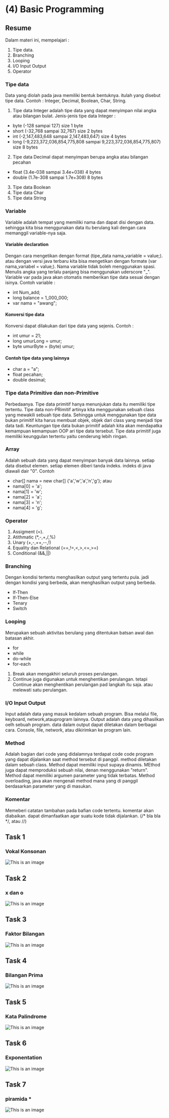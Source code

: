 # (4) Basic Programming
## Resume
Dalam materi ini, mempelajari :
1. Tipe data.
2. Branching
3. Looping
4. I/O Input Output
5. Operator

### Tipe data
Data yang diolah pada java memiliki bentuk bentuknya. itulah yang disebut tipe data.
Contoh : Integer, Decimal, Boolean, Char, String.
1. Tipe data Integer adalah tipe data yang dapat menyimpan nilai angka atau bilangan bulat. Jenis-jenis tipe data Integer :
- byte (-128 sampai 127) size 1 byte
- short (-32,768 sampai 32,767) size 2 bytes
- int (-2,147,483,648 sampai 2,147,483,647) size 4 bytes
- long (-9,223,372,036,854,775,808 sampai 9,223,372,036,854,775,807) size 8 bytes
2. Tipe data Decimal dapat menyimpan berupa angka atau bilangan pecahan
- float (3.4e-038 sampai 3.4e+038) 4 bytes
- double (1.7e-308 sampai 1.7e+308) 8 bytes
3. Tipe data Boolean
4. Tipe data Char
5. Tipe data String

### Variable
Variable adalah tempat yang memiliki nama dan dapat disi dengan data. sehingga kita bisa menggunakan data itu berulang kali dengan cara memanggil variable-nya saja.
#### Variable declaration
Dengan cara mengetikan dengan format (tipe_data nama_variable = value;). atau dengan versi java terbaru kita bisa mengetikan dengan formate (var nama_variabel = value;). Nama variable tidak boleh menggunakan spasi. Menulis angka yang terlalu panjang bisa menggunakan uderscore "_". Variable var pada java akan otomatis memberikan tipe data sesuai dengan isinya. Contoh variable :
- int Num_add;
- long balance = 1_000_000;
- var nama = "awang";
#### Konversi tipe data
Konversi dapat dilakukan dari tipe data yang sejenis. Contoh :
- int umur = 21;
- long umurLong = umur;
- byte umurByte = (byte) umur;
#### Contoh tipe data yang lainnya
- char a = "a";
- float pecahan;
- double desimal;

### Tipe data Primitive dan non-Primitive
Perbedaanya. Tipe data primitif hanya menunjukan data itu memiliki tipe tertentu. Tipe data non-PRimitif artinya kita menggunakan sebuah class yang mewakili sebuah tipe data. Sehingga untuk menggunakan tipe data bukan primitif kita harus membuat objek, objek dari class yang menjadi tipe data tadi. Keuntungan tipe data bukan primitif adalah kita akan mendapatka kemampuan kemampuan OOP ari tipe data tersebut. Tipe data primitif juga memiliki keunggulan tertentu yaitu cenderung lebih ringan.

### Array
Adalah sebuah data yang dapat menyimpan banyak data lainnya. setiap data disebut elemen. setiap elemen diberi tanda indeks. indeks di java diawali dair "0". Contoh
- char[] nama = new char[] {'a','w','a','n','g'}; atau
- nama[0] = 'a';
- nama[1] = 'w';
- nama[2] = 'a';
- nama[3] = 'n';
- nama[4] = 'g';

### Operator
1. Assigment (=).
2. Atithmatic (*,-,+,/,%)
3. Unary (+,-,++,--,!)
4. Equality dan Relational (==,!=,<,>,<=,>=)
5. Conditional (&&,||)

### Branching
Dengan kondisi tertentu menghasilkan output yang tertentu pula. jadi dengan kondisi yang berbeda, akan menghasilkan output yang berbeda.

- If-Then
- If-Then-Else
- Tenary
- Switch

### Looping
Merupakan sebuah aktivitas berulang yang ditentukan batsan awal dan batasan akhir.
- for
- while
- do-while
- for-each
1. Break akan mengakhiri seluruh proses perulangan.
2. Continue juga digunakan untuk menghentikan perulangan. tetapi Continue akan menghentikan perulangan pad langkah itu saja. atau melewati satu perulangan.

### I/O Input Output
Input adalah data yang masuk kedalam sebuah program. Bisa melalui file, keyboard, network,atauprogram lainnya.
Output adalah data yang dihasilkan oelh sebuah program. data dalam output dapat diletakan dalam berbagai cara. Console, file, network, atau dikirimkan ke program lain.

### Method
Adalah bagian dari code yang didalamnya terdapat code code program yang dapat dijalankan saat method tersebut di panggil. method diletakan dalam sebuah class. Method dapat memiliki input supaya dinamis. MEthod juga dapat memproduksi sebuah nilai, denan menggunakan "return". Method dapat memiliki argumen parameter yang tidak terbatas. Method overloading, java akan mengenali method mana yang di panggil berdasarkan parameter yang di masukan.

### Komentar
Memeberi catatan tambahan pada bafian code tertentu. komentar akan diabaikan. dapat dimanfaatkan agar suatu kode tidak dijalankan. (/* bla bla */, atau //)

## Task 1
### Vokal Konsonan
![This is an image](https://github.com/RahmatSetia/AMARTHA/blob/master/4_Basic%20Programming/screenshots/Screenshot_52.png)
## Task 2
### x dan o
![This is an image](https://github.com/RahmatSetia/AMARTHA/blob/master/4_Basic%20Programming/screenshots/Screenshot_53.png)
## Task 3
### Faktor Bilangan
![This is an image](https://github.com/RahmatSetia/AMARTHA/blob/master/4_Basic%20Programming/screenshots/Screenshot_54.png)
## Task 4
### Bilangan Prima
![This is an image](https://github.com/RahmatSetia/AMARTHA/blob/master/4_Basic%20Programming/screenshots/Screenshot_55.png)
## Task 5
### Kata Palindrome
![This is an image](https://github.com/RahmatSetia/AMARTHA/blob/master/4_Basic%20Programming/screenshots/Screenshot_56.png)
## Task 6
### Exponentation
![This is an image](https://github.com/RahmatSetia/AMARTHA/blob/master/4_Basic%20Programming/screenshots/Screenshot_57.png)
## Task 7
### piramida *
![This is an image](https://github.com/RahmatSetia/AMARTHA/blob/master/4_Basic%20Programming/screenshots/Screenshot_58.png)




